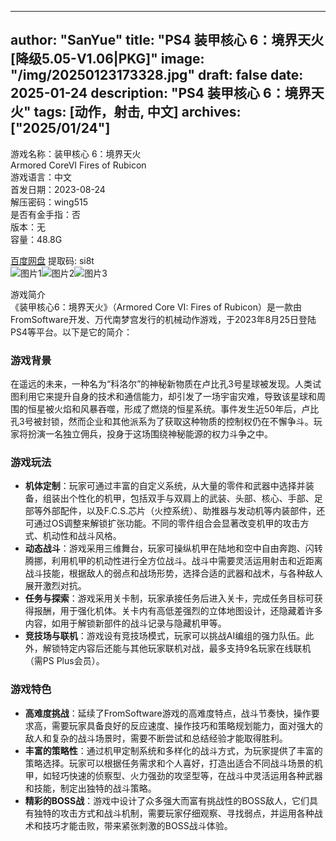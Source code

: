 
---
author: "SanYue"
title: "PS4 装甲核心 6：境界天火[降级5.05-V1.06|PKG]"
image: "/img/20250123173328.jpg"
draft: false
date: 2025-01-24
description: "PS4 装甲核心 6：境界天火"
tags: [动作，射击, 中文]
archives: ["2025/01/24"]
---

游戏名称：装甲核心 6：境界天火   
Armored CoreVI Fires of Rubicon    
游戏语言：中文  
首发日期：2023-08-24  
解压密码：wing515  
是否有金手指：否  
版本：无   
容量：48.8G

[百度网盘](https://pan.baidu.com/s/1Ewnfwv4G1Lf--Ocj-gu7TQ) 提取码: si8t  
![图片1](/img/53ca4c.jpg)![图片2](/img/67b633.jpg)![图片3](/img/2fa37b.jpg)  

游戏简介  
《装甲核心6：境界天火》（Armored Core VI: Fires of Rubicon）是一款由FromSoftware开发、万代南梦宫发行的机械动作游戏，于2023年8月25日登陆PS4等平台。以下是它的简介：

### 游戏背景
在遥远的未来，一种名为“科洛尔”的神秘新物质在卢比孔3号星球被发现。人类试图利用它来提升自身的技术和通信能力，却引发了一场宇宙灾难，导致该星球和周围的恒星被火焰和风暴吞噬，形成了燃烧的恒星系统。事件发生近50年后，卢比孔3号被封锁，然而企业和其他派系为了获取这种物质的控制权仍在不懈争斗。玩家将扮演一名独立佣兵，投身于这场围绕神秘能源的权力斗争之中。

### 游戏玩法
- **机体定制**：玩家可通过丰富的自定义系统，从大量的零件和武器中选择并装备，组装出个性化的机甲，包括双手与双肩上的武装、头部、核心、手部、足部等外部配件，以及F.C.S.芯片（火控系统）、助推器与发动机等内装部件，还可通过OS调整来解锁扩张功能。不同的零件组合会显著改变机甲的攻击方式、机动性和战斗风格。
- **动态战斗**：游戏采用三维舞台，玩家可操纵机甲在陆地和空中自由奔跑、闪转腾挪，利用机甲的机动性进行全方位战斗。战斗中需要灵活运用射击和近距离战斗技能，根据敌人的弱点和战场形势，选择合适的武器和战术，与各种敌人展开激烈对抗。
- **任务与探索**：游戏采用关卡制，玩家承接任务后进入关卡，完成任务目标可获得报酬，用于强化机体。关卡内有高低差强烈的立体地图设计，还隐藏着许多内容，如用于解锁新部件的战斗记录与隐藏机甲等。
- **竞技场与联机**：游戏设有竞技场模式，玩家可以挑战AI编组的强力队伍。此外，解锁特定内容后还能与其他玩家联机对战，最多支持9名玩家在线联机（需PS Plus会员）。

### 游戏特色
- **高难度挑战**：延续了FromSoftware游戏的高难度特点，战斗节奏快，操作要求高，需要玩家具备良好的反应速度、操作技巧和策略规划能力，面对强大的敌人和复杂的战斗场景时，需要不断尝试和总结经验才能取得胜利。
- **丰富的策略性**：通过机甲定制系统和多样化的战斗方式，为玩家提供了丰富的策略选择。玩家可以根据任务需求和个人喜好，打造出适合不同战斗场景的机甲，如轻巧快速的侦察型、火力强劲的攻坚型等，在战斗中灵活运用各种武器和技能，制定出独特的战斗策略。
- **精彩的BOSS战**：游戏中设计了众多强大而富有挑战性的BOSS敌人，它们具有独特的攻击方式和战斗机制，需要玩家仔细观察、寻找弱点，并运用各种战术和技巧才能击败，带来紧张刺激的BOSS战斗体验。
